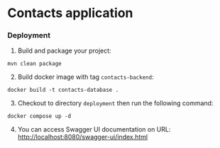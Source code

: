 # Contacts application

### Deployment

1. Build and package your project:

```
mvn clean package
```

2. Build docker image with tag `contacts-backend`:

```
docker build -t contacts-database .
```

3. Checkout to directory `deployment` then run the following command:

```
docker compose up -d
```

4. You can access Swagger UI documentation on URL: [http://localhost:8080/swagger-ui/index.html](http://localhost:8080/swagger-ui/index.html)
